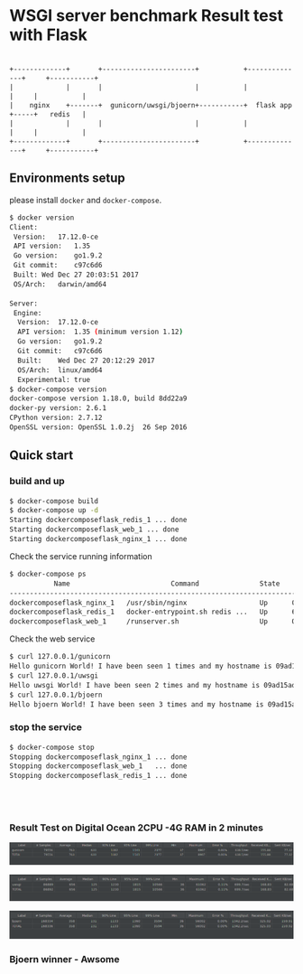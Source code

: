 # WSGI server benchmark Result test with Flask
```

+-------------+       +-----------------------+           +--------------+     +-----------+
|             |       |                       |           |              |     |           |
|    nginx    +-------+  gunicorn/uwsgi/bjoern+-----------+  flask app   +-----+   redis   |
|             |       |                       |           |              |     |           |
+-------------+       +-----------------------+           +--------------+     +-----------+

```

## Environments setup

please install `docker` and `docker-compose`.

```sh
$ docker version
Client:
 Version:	17.12.0-ce
 API version:	1.35
 Go version:	go1.9.2
 Git commit:	c97c6d6
 Built:	Wed Dec 27 20:03:51 2017
 OS/Arch:	darwin/amd64

Server:
 Engine:
  Version:	17.12.0-ce
  API version:	1.35 (minimum version 1.12)
  Go version:	go1.9.2
  Git commit:	c97c6d6
  Built:	Wed Dec 27 20:12:29 2017
  OS/Arch:	linux/amd64
  Experimental:	true
$ docker-compose version
docker-compose version 1.18.0, build 8dd22a9
docker-py version: 2.6.1
CPython version: 2.7.12
OpenSSL version: OpenSSL 1.0.2j  26 Sep 2016
```

## Quick start

### build and up

```sh
$ docker-compose build
$ docker-compose up -d
Starting dockercomposeflask_redis_1 ... done
Starting dockercomposeflask_web_1 ... done
Starting dockercomposeflask_nginx_1 ... done
```

Check the service running information

```sh
$ docker-compose ps
           Name                         Command               State           Ports
--------------------------------------------------------------------------------------------
dockercomposeflask_nginx_1   /usr/sbin/nginx                  Up      0.0.0.0:80->80/tcp
dockercomposeflask_redis_1   docker-entrypoint.sh redis ...   Up      6379/tcp
dockercomposeflask_web_1     /runserver.sh                    Up      0.0.0.0:8000->8000/tcp
```

Check the web service

```sh
$ curl 127.0.0.1/gunicorn
Hello gunicorn World! I have been seen 1 times and my hostname is 09ad15ad1b51.
$ curl 127.0.0.1/uwsgi
Hello uwsgi World! I have been seen 2 times and my hostname is 09ad15ad1b51.
$ curl 127.0.0.1/bjoern
Hello bjoern World! I have been seen 3 times and my hostname is 09ad15ad1b51.
```

### stop the service

```sh
$ docker-compose stop
Stopping dockercomposeflask_nginx_1 ... done
Stopping dockercomposeflask_web_1   ... done
Stopping dockercomposeflask_redis_1 ... done





```
### Result Test  on Digital Ocean 2CPU -4G RAM  in 2 minutes  
![gunicorn result](https://raw.githubusercontent.com/binhbt/WSGI-Server-BenchMark/master/bench_gunicorn.png)   

![uwsgi result](https://raw.githubusercontent.com/binhbt/WSGI-Server-BenchMark/master/bench_uwsgi.png)  

![bjoern result](https://raw.githubusercontent.com/binhbt/WSGI-Server-BenchMark/master/bench_bjoern.png)  


### Bjoern winner - Awsome
